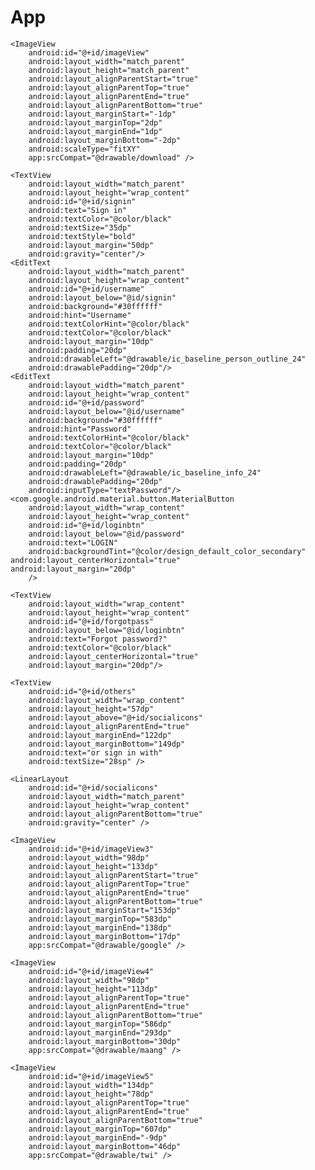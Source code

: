 # App
<?xml version="1.0" encoding="utf-8"?>
<RelativeLayout xmlns:android="http://schemas.android.com/apk/res/android"
    xmlns:app="http://schemas.android.com/apk/res-auto"
    xmlns:tools="http://schemas.android.com/tools"
    android:layout_width="match_parent"
    android:layout_height="match_parent"
    tools:context=".MainActivity">

    <ImageView
        android:id="@+id/imageView"
        android:layout_width="match_parent"
        android:layout_height="match_parent"
        android:layout_alignParentStart="true"
        android:layout_alignParentTop="true"
        android:layout_alignParentEnd="true"
        android:layout_alignParentBottom="true"
        android:layout_marginStart="-1dp"
        android:layout_marginTop="2dp"
        android:layout_marginEnd="1dp"
        android:layout_marginBottom="-2dp"
        android:scaleType="fitXY"
        app:srcCompat="@drawable/download" />

    <TextView
        android:layout_width="match_parent"
        android:layout_height="wrap_content"
        android:id="@+id/signin"
        android:text="Sign in"
        android:textColor="@color/black"
        android:textSize="35dp"
        android:textStyle="bold"
        android:layout_margin="50dp"
        android:gravity="center"/>
    <EditText
        android:layout_width="match_parent"
        android:layout_height="wrap_content"
        android:id="@+id/username"
        android:layout_below="@id/signin"
        android:background="#30ffffff"
        android:hint="Username"
        android:textColorHint="@color/black"
        android:textColor="@color/black"
        android:layout_margin="10dp"
        android:padding="20dp"
        android:drawableLeft="@drawable/ic_baseline_person_outline_24"
        android:drawablePadding="20dp"/>
    <EditText
        android:layout_width="match_parent"
        android:layout_height="wrap_content"
        android:id="@+id/password"
        android:layout_below="@id/username"
        android:background="#30ffffff"
        android:hint="Password"
        android:textColorHint="@color/black"
        android:textColor="@color/black"
        android:layout_margin="10dp"
        android:padding="20dp"
        android:drawableLeft="@drawable/ic_baseline_info_24"
        android:drawablePadding="20dp"
        android:inputType="textPassword"/>
    <com.google.android.material.button.MaterialButton
        android:layout_width="wrap_content"
        android:layout_height="wrap_content"
        android:id="@+id/loginbtn"
        android:layout_below="@id/password"
        android:text="LOGIN"
        android:backgroundTint="@color/design_default_color_secondary"
    android:layout_centerHorizontal="true"
    android:layout_margin="20dp"
        />

    <TextView
        android:layout_width="wrap_content"
        android:layout_height="wrap_content"
        android:id="@+id/forgotpass"
        android:layout_below="@id/loginbtn"
        android:text="Forgot password?"
        android:textColor="@color/black"
        android:layout_centerHorizontal="true"
        android:layout_margin="20dp"/>

    <TextView
        android:id="@+id/others"
        android:layout_width="wrap_content"
        android:layout_height="57dp"
        android:layout_above="@+id/socialicons"
        android:layout_alignParentEnd="true"
        android:layout_marginEnd="122dp"
        android:layout_marginBottom="149dp"
        android:text="or sign in with"
        android:textSize="28sp" />

    <LinearLayout
        android:id="@+id/socialicons"
        android:layout_width="match_parent"
        android:layout_height="wrap_content"
        android:layout_alignParentBottom="true"
        android:gravity="center" />

    <ImageView
        android:id="@+id/imageView3"
        android:layout_width="98dp"
        android:layout_height="133dp"
        android:layout_alignParentStart="true"
        android:layout_alignParentTop="true"
        android:layout_alignParentEnd="true"
        android:layout_alignParentBottom="true"
        android:layout_marginStart="153dp"
        android:layout_marginTop="583dp"
        android:layout_marginEnd="138dp"
        android:layout_marginBottom="17dp"
        app:srcCompat="@drawable/google" />

    <ImageView
        android:id="@+id/imageView4"
        android:layout_width="98dp"
        android:layout_height="113dp"
        android:layout_alignParentTop="true"
        android:layout_alignParentEnd="true"
        android:layout_alignParentBottom="true"
        android:layout_marginTop="586dp"
        android:layout_marginEnd="293dp"
        android:layout_marginBottom="30dp"
        app:srcCompat="@drawable/maang" />

    <ImageView
        android:id="@+id/imageView5"
        android:layout_width="134dp"
        android:layout_height="78dp"
        android:layout_alignParentTop="true"
        android:layout_alignParentEnd="true"
        android:layout_alignParentBottom="true"
        android:layout_marginTop="607dp"
        android:layout_marginEnd="-9dp"
        android:layout_marginBottom="46dp"
        app:srcCompat="@drawable/twi" />


</RelativeLayout>

